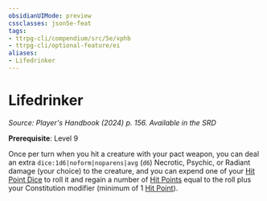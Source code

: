 ```yaml
---
obsidianUIMode: preview
cssclasses: json5e-feat
tags:
- ttrpg-cli/compendium/src/5e/xphb
- ttrpg-cli/optional-feature/ei
aliases:
- Lifedrinker
---
```

# Lifedrinker
*Source: Player's Handbook (2024) p. 156. Available in the <span title='Systems Reference Document (5.2)'>SRD</span>*  

**Prerequisite**: Level 9

Once per turn when you hit a creature with your pact weapon, you can deal an extra `dice:1d6|noform|noparens|avg` (`d6`) Necrotic, Psychic, or Radiant damage (your choice) to the creature, and you can expend one of your [Hit Point Dice](Інструменти%20ДМ/CLI/rules/variant-rules/hit-point-dice-xphb.md) to roll it and regain a number of [Hit Points](Інструменти%20ДМ/CLI/rules/variant-rules/hit-points-xphb.md) equal to the roll plus your Constitution modifier (minimum of 1 [Hit Point](Інструменти%20ДМ/CLI/rules/variant-rules/hit-points-xphb.md)).